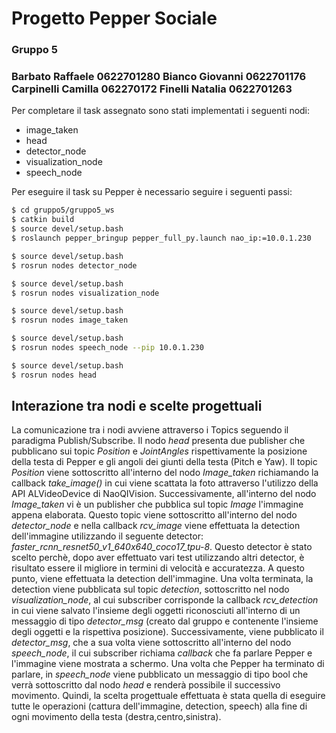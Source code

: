 # Progetto Pepper Sociale
### Gruppo 5 
### Barbato Raffaele 0622701280 Bianco Giovanni 0622701176 Carpinelli Camilla 062270172 Finelli Natalia 0622701263
Per completare il task assegnato sono stati implementati i seguenti nodi:

  - image_taken
  - head
  - detector_node
  - visualization_node
  - speech_node
 
Per eseguire il task su Pepper è necessario seguire i seguenti passi:
```sh
$ cd gruppo5/gruppo5_ws
$ catkin build
$ source devel/setup.bash
$ roslaunch pepper_bringup pepper_full_py.launch nao_ip:=10.0.1.230
```

```sh
$ source devel/setup.bash
$ rosrun nodes detector_node
```

```sh
$ source devel/setup.bash
$ rosrun nodes visualization_node
```

```sh
$ source devel/setup.bash
$ rosrun nodes image_taken
```

```sh
$ source devel/setup.bash
$ rosrun nodes speech_node --pip 10.0.1.230
```

```sh
$ source devel/setup.bash
$ rosrun nodes head
```
## Interazione tra nodi e scelte progettuali
La comunicazione tra i nodi avviene attraverso i Topics seguendo il paradigma Publish/Subscribe.
Il nodo *head* presenta due publisher che pubblicano sui topic *Position* e *JointAngles* rispettivamente la posizione della testa di Pepper e gli angoli dei giunti della testa (Pitch e Yaw). Il topic *Position* viene sottoscritto all'interno del nodo *Image_taken* richiamando la callback *take_image()* in cui viene scattata la foto attraverso l'utilizzo della API ALVideoDevice di NaoQIVision. 
Successivamente, all'interno del nodo *Image_taken* vi è un publisher che pubblica sul topic *Image* l'immagine appena elaborata. Questo topic viene sottoscritto all'interno del nodo *detector_node* e nella callback *rcv_image* viene effettuata la detection dell'immagine utilizzando il seguente detector: *faster_rcnn_resnet50_v1_640x640_coco17_tpu-8*.
Questo detector è stato scelto perchè, dopo aver effettuato vari test utilizzando altri detector, è risultato essere il migliore in termini di velocità e accuratezza.
A questo punto, viene effettuata la detection dell'immagine. Una volta terminata, la detection viene pubblicata sul topic *detection*, sottoscritto nel nodo *visualization_node*, al cui subscriber corrisponde la callback *rcv_detection* in cui viene salvato l'insieme degli oggetti riconosciuti all'interno di un messaggio di tipo *detector_msg* (creato dal gruppo e contenente l'insieme degli oggetti e la rispettiva posizione). Successivamente, viene pubblicato il *detector_msg*, che a sua volta viene sottoscritto all'interno del nodo *speech_node*, il cui subscriber richiama *callback* che fa parlare Pepper e l'immagine viene mostrata a schermo. 
Una volta che Pepper ha terminato di parlare, in *speech_node* viene pubblicato un messaggio di tipo bool che verrà sottoscritto dal nodo *head* e renderà possibile il successivo movimento. 
Quindi, la scelta progettuale effettuata è stata quella di eseguire tutte le operazioni (cattura dell'immagine, detection, speech) alla fine di ogni movimento della testa (destra,centro,sinistra).
